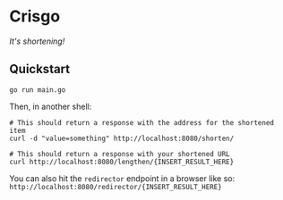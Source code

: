 # Crisgo
_It's shortening!_

## Quickstart
```shell
go run main.go
```

Then, in another shell:
```shell
# This should return a response with the address for the shortened item
curl -d "value=something" http://localhost:8080/shorten/

# This should return a response with your shortened URL
curl http://localhost:8080/lengthen/{INSERT_RESULT_HERE}
```

You can also hit the `redirector` endpoint in a browser like so: `http://localhost:8080/redirector/{INSERT_RESULT_HERE}`
